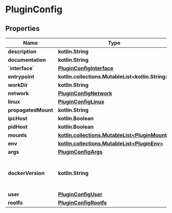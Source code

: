 
# PluginConfig

## Properties
| Name | Type | Description | Notes |
| ------------ | ------------- | ------------- | ------------- |
| **description** | **kotlin.String** |  |  |
| **documentation** | **kotlin.String** |  |  |
| **&#x60;interface&#x60;** | [**PluginConfigInterface**](PluginConfigInterface.md) |  |  |
| **entrypoint** | **kotlin.collections.MutableList&lt;kotlin.String&gt;** |  |  |
| **workDir** | **kotlin.String** |  |  |
| **network** | [**PluginConfigNetwork**](PluginConfigNetwork.md) |  |  |
| **linux** | [**PluginConfigLinux**](PluginConfigLinux.md) |  |  |
| **propagatedMount** | **kotlin.String** |  |  |
| **ipcHost** | **kotlin.Boolean** |  |  |
| **pidHost** | **kotlin.Boolean** |  |  |
| **mounts** | [**kotlin.collections.MutableList&lt;PluginMount&gt;**](PluginMount.md) |  |  |
| **env** | [**kotlin.collections.MutableList&lt;PluginEnv&gt;**](PluginEnv.md) |  |  |
| **args** | [**PluginConfigArgs**](PluginConfigArgs.md) |  |  |
| **dockerVersion** | **kotlin.String** | Docker Version used to create the plugin |  [optional] |
| **user** | [**PluginConfigUser**](PluginConfigUser.md) |  |  [optional] |
| **rootfs** | [**PluginConfigRootfs**](PluginConfigRootfs.md) |  |  [optional] |



